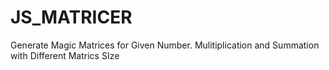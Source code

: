 # JS_MATRICER
Generate Magic Matrices for Given Number. Mulitiplication and Summation with Different Matrics SIze
